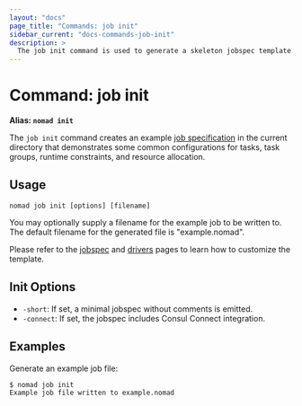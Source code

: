 ```yaml
---
layout: "docs"
page_title: "Commands: job init"
sidebar_current: "docs-commands-job-init"
description: >
  The job init command is used to generate a skeleton jobspec template.
---
```


# Command: job init

**Alias: `nomad init`**

The `job init` command creates an example [job specification][jobspec] in the
current directory that demonstrates some common configurations for tasks, task
groups, runtime constraints, and resource allocation.

## Usage

```plaintext
nomad job init [options] [filename]
```

You may optionally supply a filename for the example job to be written to. The
default filename for the generated file is "example.nomad".

Please refer to the [jobspec] and [drivers] pages to learn how to customize the
template.

## Init Options

- `-short`: If set, a minimal jobspec without comments is emitted.
- `-connect`: If set, the jobspec includes Consul Connect integration.

## Examples

Generate an example job file:

```shell
$ nomad job init
Example job file written to example.nomad
```

[jobspec]: /docs/job-specification/index.html "Nomad Job Specification"
[drivers]: /docs/drivers/index.html "Nomad Task Drivers documentation"
